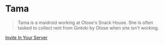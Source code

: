 # Tama
> Tama is a maidroid working at Otose's Snack House. She is often tasked to collect rent from Gintoki by Otose when she isn't working.

[Invite In Your Server](https://discord.com/oauth2/authorize?client_id=865801354193534996&scope=bot)